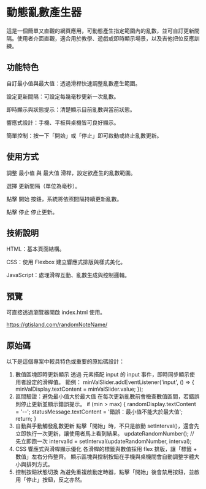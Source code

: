 # 動態亂數產生器

這是一個簡單又直觀的網頁應用，可動態產生指定範圍內的亂數，並可自訂更新間隔。使用者介面直觀，適合用於教學、遊戲或即時顯示場景，以及吉他把位反應訓練。

## 功能特色

自訂最小值與最大值：透過滑桿快速調整亂數產生範圍。

設定更新間隔：可設定每幾毫秒更新一次亂數。

即時顯示與狀態提示：清楚顯示目前亂數與當前狀態。

響應式設計：手機、平板與桌機皆可良好顯示。

簡單控制：按一下「開始」或「停止」即可啟動或終止亂數更新。

## 使用方式

調整 最小值 與 最大值 滑桿，設定欲產生的亂數範圍。

選擇 更新間隔（單位為毫秒）。

點擊 開始 按鈕，系統將依照間隔持續更新亂數。

點擊 停止 停止更新。

## 技術說明

HTML：基本頁面結構。

CSS：使用 Flexbox 建立響應式排版與樣式美化。

JavaScript：處理滑桿互動、亂數生成與控制邏輯。

## 預覽

可直接透過瀏覽器開啟 index.html 使用。

https://gtisland.com/randomNoteName/

## 原始碼

以下是這個專案中較具特色或重要的原始碼設計：

1. 數值區塊即時更新顯示
透過 <span> 元素搭配 input 的 input 事件，即時同步顯示使用者設定的滑桿值。
範例：
minValSlider.addEventListener('input', () => {
    minValDisplay.textContent = minValSlider.value;
});
2. 區間驗證：避免最小值大於最大值
在每次更新亂數前會檢查數值區間，若錯誤則停止更新並顯示錯誤提示。
if (min > max) {
    randomDisplay.textContent = '--';
    statusMessage.textContent = '錯誤：最小值不能大於最大值';
    return;
}
3. 自動與手動觸發亂數更新
點擊「開始」時，不只是啟動 setInterval()，還會先立即執行一次更新，讓使用者馬上看到結果。
updateRandomNumber(); // 先立即跑一次
intervalId = setInterval(updateRandomNumber, interval);
4. CSS 響應式與滑桿顯示優化
各滑桿的標籤與數值採用 flex 排版，讓「標籤 + 數值」左右分佈整齊。
顯示區塊與控制按鈕在手機與桌機間會自動調整字體大小與排列方式。
5. 控制按鈕狀態切換
為避免重複啟動定時器，點擊「開始」後會禁用按鈕，並啟用「停止」按鈕，反之亦然。
